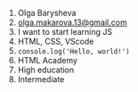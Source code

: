 1. Olga Barysheva
2. olga.makarova.13@gmail.com
3. I want to start learning JS
4. HTML, CSS, VScode
5. `console.log('Hello, world!')`
6. HTML Academy
7. High education
8. Intermediate 